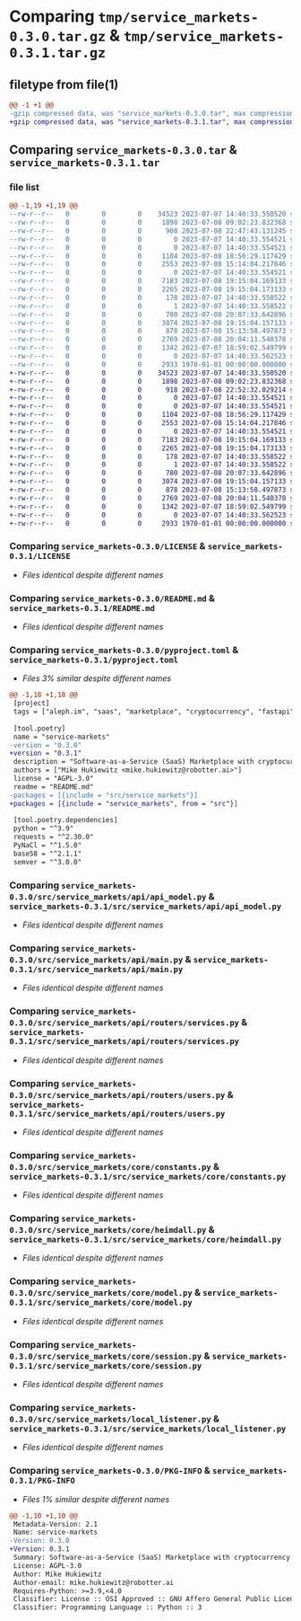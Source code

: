 # Comparing `tmp/service_markets-0.3.0.tar.gz` & `tmp/service_markets-0.3.1.tar.gz`

## filetype from file(1)

```diff
@@ -1 +1 @@
-gzip compressed data, was "service_markets-0.3.0.tar", max compression
+gzip compressed data, was "service_markets-0.3.1.tar", max compression
```

## Comparing `service_markets-0.3.0.tar` & `service_markets-0.3.1.tar`

### file list

```diff
@@ -1,19 +1,19 @@
--rw-r--r--   0        0        0    34523 2023-07-07 14:40:33.550520 service_markets-0.3.0/LICENSE
--rw-r--r--   0        0        0     1898 2023-07-08 09:02:23.832368 service_markets-0.3.0/README.md
--rw-r--r--   0        0        0      908 2023-07-08 22:47:43.131245 service_markets-0.3.0/pyproject.toml
--rw-r--r--   0        0        0        0 2023-07-07 14:40:33.554521 service_markets-0.3.0/src/service_markets/__init__.py
--rw-r--r--   0        0        0        0 2023-07-07 14:40:33.554521 service_markets-0.3.0/src/service_markets/api/__init__.py
--rw-r--r--   0        0        0     1104 2023-07-08 18:56:29.117429 service_markets-0.3.0/src/service_markets/api/api_model.py
--rw-r--r--   0        0        0     2553 2023-07-08 15:14:04.217846 service_markets-0.3.0/src/service_markets/api/main.py
--rw-r--r--   0        0        0        0 2023-07-07 14:40:33.554521 service_markets-0.3.0/src/service_markets/api/routers/__init__.py
--rw-r--r--   0        0        0     7183 2023-07-08 19:15:04.169133 service_markets-0.3.0/src/service_markets/api/routers/services.py
--rw-r--r--   0        0        0     2265 2023-07-08 19:15:04.173133 service_markets-0.3.0/src/service_markets/api/routers/users.py
--rw-r--r--   0        0        0      178 2023-07-07 14:40:33.558522 service_markets-0.3.0/src/service_markets/api/utils.py
--rw-r--r--   0        0        0        1 2023-07-07 14:40:33.558522 service_markets-0.3.0/src/service_markets/core/__init__.py
--rw-r--r--   0        0        0      780 2023-07-08 20:07:33.642896 service_markets-0.3.0/src/service_markets/core/constants.py
--rw-r--r--   0        0        0     3074 2023-07-08 19:15:04.157133 service_markets-0.3.0/src/service_markets/core/heimdall.py
--rw-r--r--   0        0        0      878 2023-07-08 15:13:58.497873 service_markets-0.3.0/src/service_markets/core/model.py
--rw-r--r--   0        0        0     2769 2023-07-08 20:04:11.540378 service_markets-0.3.0/src/service_markets/core/session.py
--rw-r--r--   0        0        0     1342 2023-07-07 18:59:02.549799 service_markets-0.3.0/src/service_markets/local_listener.py
--rw-r--r--   0        0        0        0 2023-07-07 14:40:33.562523 service_markets-0.3.0/src/service_markets/py.typed
--rw-r--r--   0        0        0     2933 1970-01-01 00:00:00.000000 service_markets-0.3.0/PKG-INFO
+-rw-r--r--   0        0        0    34523 2023-07-07 14:40:33.550520 service_markets-0.3.1/LICENSE
+-rw-r--r--   0        0        0     1898 2023-07-08 09:02:23.832368 service_markets-0.3.1/README.md
+-rw-r--r--   0        0        0      918 2023-07-08 22:52:32.029214 service_markets-0.3.1/pyproject.toml
+-rw-r--r--   0        0        0        0 2023-07-07 14:40:33.554521 service_markets-0.3.1/src/service_markets/__init__.py
+-rw-r--r--   0        0        0        0 2023-07-07 14:40:33.554521 service_markets-0.3.1/src/service_markets/api/__init__.py
+-rw-r--r--   0        0        0     1104 2023-07-08 18:56:29.117429 service_markets-0.3.1/src/service_markets/api/api_model.py
+-rw-r--r--   0        0        0     2553 2023-07-08 15:14:04.217846 service_markets-0.3.1/src/service_markets/api/main.py
+-rw-r--r--   0        0        0        0 2023-07-07 14:40:33.554521 service_markets-0.3.1/src/service_markets/api/routers/__init__.py
+-rw-r--r--   0        0        0     7183 2023-07-08 19:15:04.169133 service_markets-0.3.1/src/service_markets/api/routers/services.py
+-rw-r--r--   0        0        0     2265 2023-07-08 19:15:04.173133 service_markets-0.3.1/src/service_markets/api/routers/users.py
+-rw-r--r--   0        0        0      178 2023-07-07 14:40:33.558522 service_markets-0.3.1/src/service_markets/api/utils.py
+-rw-r--r--   0        0        0        1 2023-07-07 14:40:33.558522 service_markets-0.3.1/src/service_markets/core/__init__.py
+-rw-r--r--   0        0        0      780 2023-07-08 20:07:33.642896 service_markets-0.3.1/src/service_markets/core/constants.py
+-rw-r--r--   0        0        0     3074 2023-07-08 19:15:04.157133 service_markets-0.3.1/src/service_markets/core/heimdall.py
+-rw-r--r--   0        0        0      878 2023-07-08 15:13:58.497873 service_markets-0.3.1/src/service_markets/core/model.py
+-rw-r--r--   0        0        0     2769 2023-07-08 20:04:11.540378 service_markets-0.3.1/src/service_markets/core/session.py
+-rw-r--r--   0        0        0     1342 2023-07-07 18:59:02.549799 service_markets-0.3.1/src/service_markets/local_listener.py
+-rw-r--r--   0        0        0        0 2023-07-07 14:40:33.562523 service_markets-0.3.1/src/service_markets/py.typed
+-rw-r--r--   0        0        0     2933 1970-01-01 00:00:00.000000 service_markets-0.3.1/PKG-INFO
```

### Comparing `service_markets-0.3.0/LICENSE` & `service_markets-0.3.1/LICENSE`

 * *Files identical despite different names*

### Comparing `service_markets-0.3.0/README.md` & `service_markets-0.3.1/README.md`

 * *Files identical despite different names*

### Comparing `service_markets-0.3.0/pyproject.toml` & `service_markets-0.3.1/pyproject.toml`

 * *Files 3% similar despite different names*

```diff
@@ -1,18 +1,18 @@
 [project]
 tags = ["aleph.im", "saas", "marketplace", "cryptocurrency", "fastapi"]
 
 [tool.poetry]
 name = "service-markets"
-version = "0.3.0"
+version = "0.3.1"
 description = "Software-as-a-Service (SaaS) Marketplace with cryptocurrency payments"
 authors = ["Mike Hukiewitz <mike.hukiewitz@robotter.ai>"]
 license = "AGPL-3.0"
 readme = "README.md"
-packages = [{include = "src/service_markets"}]
+packages = [{include = "service_markets", from = "src"}]
 
 [tool.poetry.dependencies]
 python = "^3.9"
 requests = "^2.30.0"
 PyNaCl = "^1.5.0"
 base58 = "^2.1.1"
 semver = "^3.0.0"
```

### Comparing `service_markets-0.3.0/src/service_markets/api/api_model.py` & `service_markets-0.3.1/src/service_markets/api/api_model.py`

 * *Files identical despite different names*

### Comparing `service_markets-0.3.0/src/service_markets/api/main.py` & `service_markets-0.3.1/src/service_markets/api/main.py`

 * *Files identical despite different names*

### Comparing `service_markets-0.3.0/src/service_markets/api/routers/services.py` & `service_markets-0.3.1/src/service_markets/api/routers/services.py`

 * *Files identical despite different names*

### Comparing `service_markets-0.3.0/src/service_markets/api/routers/users.py` & `service_markets-0.3.1/src/service_markets/api/routers/users.py`

 * *Files identical despite different names*

### Comparing `service_markets-0.3.0/src/service_markets/core/constants.py` & `service_markets-0.3.1/src/service_markets/core/constants.py`

 * *Files identical despite different names*

### Comparing `service_markets-0.3.0/src/service_markets/core/heimdall.py` & `service_markets-0.3.1/src/service_markets/core/heimdall.py`

 * *Files identical despite different names*

### Comparing `service_markets-0.3.0/src/service_markets/core/model.py` & `service_markets-0.3.1/src/service_markets/core/model.py`

 * *Files identical despite different names*

### Comparing `service_markets-0.3.0/src/service_markets/core/session.py` & `service_markets-0.3.1/src/service_markets/core/session.py`

 * *Files identical despite different names*

### Comparing `service_markets-0.3.0/src/service_markets/local_listener.py` & `service_markets-0.3.1/src/service_markets/local_listener.py`

 * *Files identical despite different names*

### Comparing `service_markets-0.3.0/PKG-INFO` & `service_markets-0.3.1/PKG-INFO`

 * *Files 1% similar despite different names*

```diff
@@ -1,10 +1,10 @@
 Metadata-Version: 2.1
 Name: service-markets
-Version: 0.3.0
+Version: 0.3.1
 Summary: Software-as-a-Service (SaaS) Marketplace with cryptocurrency payments
 License: AGPL-3.0
 Author: Mike Hukiewitz
 Author-email: mike.hukiewitz@robotter.ai
 Requires-Python: >=3.9,<4.0
 Classifier: License :: OSI Approved :: GNU Affero General Public License v3
 Classifier: Programming Language :: Python :: 3
```


